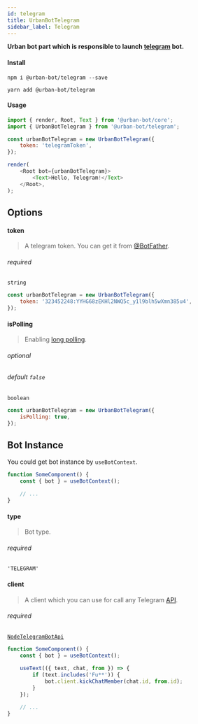 ```yaml
---
id: telegram
title: UrbanBotTelegram
sidebar_label: Telegram
---
```

**Urban bot part which is responsible to launch <a href="https://telegram.org/" target="_blank">telegram</a> bot.**
#### Install
```shell
npm i @urban-bot/telegram --save
```
```shell
yarn add @urban-bot/telegram
```
#### Usage
```javascript
import { render, Root, Text } from '@urban-bot/core';
import { UrbanBotTelegram } from '@urban-bot/telegram';

const urbanBotTelegram = new UrbanBotTelegram({
    token: 'telegramToken',
});

render(
    <Root bot={urbanBotTelegram}>
        <Text>Hello, Telegram!</Text>
    </Root>,
);
```

## Options
#### token
> A telegram token. You can get it from <a href="https://t.me/botfather" target="_blank">@BotFather</a>.

###### required
`string`
```javascript
const urbanBotTelegram = new UrbanBotTelegram({
    token: '323452248:YYHG68zEKHl2NWQ5c_y1l9blh5wXmn385u4',
});
```
#### isPolling
> Enabling [long polling](https://core.telegram.org/bots/api#getupdates).

###### optional
###### default `false`
`boolean`
```javascript
const urbanBotTelegram = new UrbanBotTelegram({
    isPolling: true,
});
```
## Bot Instance
You could get bot instance by `useBotContext`.
```jsx
function SomeComponent() {
    const { bot } = useBotContext();

    // ...
}
```
#### type  
> Bot type.

###### required
`'TELEGRAM'` 

#### client 
> A client which you can use for call any Telegram <a href="https://core.telegram.org/bots/api#available-methods" target="_blank">API</a>.

###### required
<a href="https://github.com/yagop/node-telegram-bot-api/blob/master/doc/api.md" target="_blank">`NodeTelegramBotApi`</a>
```jsx
function SomeComponent() {
    const { bot } = useBotContext();
    
    useText(({ text, chat, from }) => {
        if (text.includes('Fu**')) {
            bot.client.kickChatMember(chat.id, from.id);
        }
    });

    // ...
}
```
